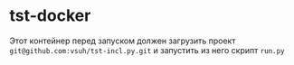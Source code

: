 # tst-docker

Этот контейнер перед запуском должен загрузить проект `git@github.com:vsuh/tst-incl.py.git` и запустить из него скрипт `run.py` 
